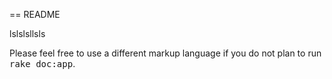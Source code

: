 == README

lslslsllsls


Please feel free to use a different markup language if you do not plan to run
<tt>rake doc:app</tt>.
